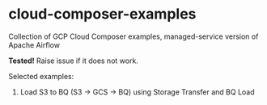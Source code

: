# cloud-composer-examples
Collection of GCP Cloud Composer examples, managed-service version of Apache Airflow

**Tested!** Raise issue if it does not work.

Selected examples:
1. Load S3 to BQ (S3 -> GCS -> BQ) using Storage Transfer and BQ Load
